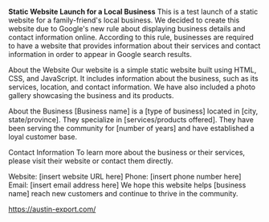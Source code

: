 **Static Website Launch for a Local Business**
This is a test launch of a static website for a family-friend's local business. We decided to create this website due to Google's new rule about displaying business details and contact information online. According to this rule, businesses are required to have a website that provides information about their services and contact information in order to appear in Google search results.

About the Website
Our website is a simple static website built using HTML, CSS, and JavaScript. It includes information about the business, such as its services, location, and contact information. We have also included a photo gallery showcasing the business and its products.

About the Business
[Business name] is a [type of business] located in [city, state/province]. They specialize in [services/products offered]. They have been serving the community for [number of years] and have established a loyal customer base.

Contact Information
To learn more about the business or their services, please visit their website or contact them directly.

Website: [insert website URL here]
Phone: [insert phone number here]
Email: [insert email address here]
We hope this website helps [business name] reach new customers and continue to thrive in the community.  

https://austin-export.com/
